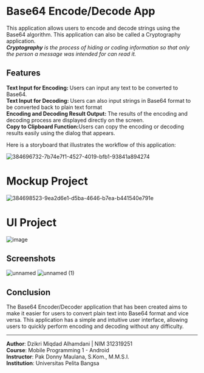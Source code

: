 # **Base64 Encode/Decode App**

This application allows users to encode and decode strings using the Base64 algorithm. This application can also be called a Cryptography application.<br>
_**Cryptography** is the process of hiding or coding information so that only the person a message was intended for can read it._



## **Features**
<p dir="auto"><strong>Text Input for Encoding: </strong>Users can input any text to be converted to Base64.<br>
<strong>Text Input for Decoding: </strong>Users can also input strings in Base64 format to be converted back to plain text format<br>
<strong>Encoding and Decoding Result Output: </strong>The results of the encoding and decoding process are displayed directly on the screen.<br>
<strong>Copy to Clipboard Function:</strong>Users can copy the encoding or decoding results easily using the dialog that appears.
<p>
Here is a storyboard that illustrates the workflow of this application:

![384696732-7b74e7f1-4527-4019-bfb1-93841a894274](https://github.com/user-attachments/assets/26ec5751-3c6c-4cb6-a69e-27442b15b1be)


# **Mockup Project**
![384698523-9ea2d6e1-d5ba-4646-b7ea-b441540e791e](https://github.com/user-attachments/assets/1677f34a-532f-49ae-b735-0ec09678fddf)


# **UI Project**

![image](https://github.com/user-attachments/assets/fb0bb15f-e7e3-4afc-a0bb-0123c2ef7203)

## Screenshots

![unnamed](https://github.com/user-attachments/assets/60bdb263-eb7d-4810-a8a0-166a4adf0ea8) ![unnamed (1)](https://github.com/user-attachments/assets/7b2e41ce-85c0-46f4-87e0-9adc380c722c)


## Conclusion

The Base64 Encoder/Decoder application that has been created aims to make it easier for users to convert plain text into Base64 format and vice versa. This application has a simple and intuitive user interface, allowing users to quickly perform encoding and decoding without any difficulty.

<hr>
<p dir="auto"><strong>Author</strong>: Dzikri Miqdad Alhamdani | NIM 312319251<br>
<strong>Course</strong>: Mobile Programming 1 - Android<br>
<strong>Instructor</strong>: Pak Donny Maulana, S.Kom., M.M.S.I.<br>
<strong>Institution</strong>: Universitas Pelita Bangsa</p>
